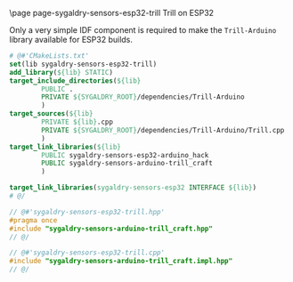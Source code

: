 \page page-sygaldry-sensors-esp32-trill Trill on ESP32

Only a very simple IDF component is required to make the `Trill-Arduino` library
available for ESP32 builds.

```cmake
# @#'CMakeLists.txt'
set(lib sygaldry-sensors-esp32-trill)
add_library(${lib} STATIC)
target_include_directories(${lib}
        PUBLIC .
        PRIVATE ${SYGALDRY_ROOT}/dependencies/Trill-Arduino
        )
target_sources(${lib}
        PRIVATE ${lib}.cpp
        PRIVATE ${SYGALDRY_ROOT}/dependencies/Trill-Arduino/Trill.cpp
        )
target_link_libraries(${lib}
        PUBLIC sygaldry-sensors-esp32-arduino_hack
        PUBLIC sygaldry-sensors-arduino-trill_craft
        )

target_link_libraries(sygaldry-sensors-esp32 INTERFACE ${lib})
# @/
```

```cpp
// @#'sygaldry-sensors-esp32-trill.hpp'
#pragma once
#include "sygaldry-sensors-arduino-trill_craft.hpp"
// @/

// @#'sygaldry-sensors-esp32-trill.cpp'
#include "sygaldry-sensors-arduino-trill_craft.impl.hpp"
// @/
```
